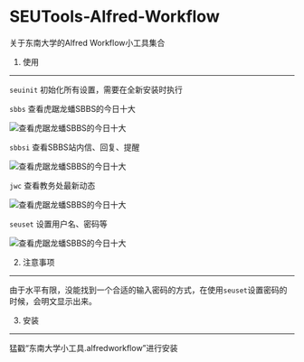 SEUTools-Alfred-Workflow
========================

关于东南大学的Alfred Workflow小工具集合

1. 使用
--------
`seuinit` 初始化所有设置，需要在全新安装时执行

`sbbs` 查看虎踞龙蟠SBBS的今日十大

![查看虎踞龙蟠SBBS的今日十大](https://raw.github.com/frederickjoe/my_images/master/screenshot1.png)

`sbbsi` 查看SBBS站内信、回复、提醒

![查看虎踞龙蟠SBBS的今日十大](https://raw.github.com/frederickjoe/my_images/master/screenshot2.png)

`jwc` 查看教务处最新动态

![查看虎踞龙蟠SBBS的今日十大](https://raw.github.com/frederickjoe/my_images/master/screenshot4.png)

`seuset` 设置用户名、密码等

![查看虎踞龙蟠SBBS的今日十大](https://raw.github.com/frederickjoe/my_images/master/screenshot3.png)

2. 注意事项
-------
由于水平有限，没能找到一个合适的输入密码的方式，在使用`seuset`设置密码的时候，会明文显示出来。

3. 安装
-------
猛戳“东南大学小工具.alfredworkflow”进行安装

